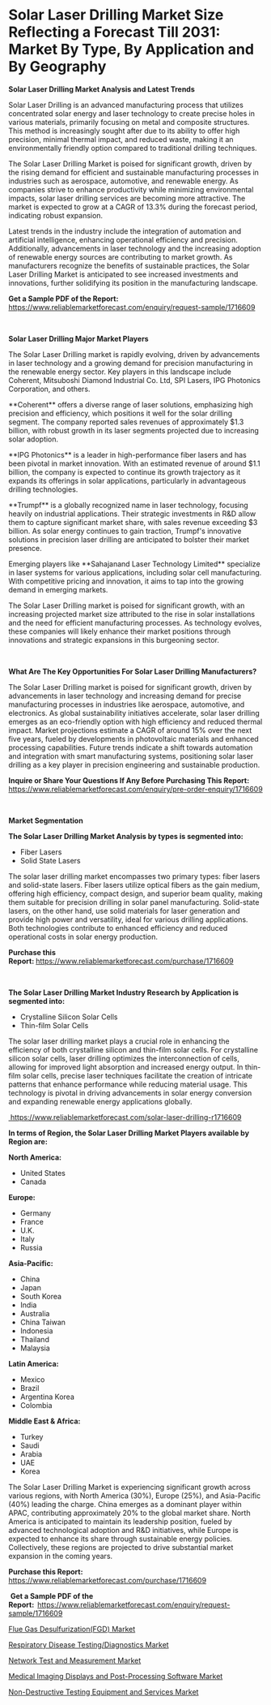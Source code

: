 <p><h1>Solar Laser Drilling Market Size Reflecting a Forecast Till 2031: Market By Type, By Application and By Geography</h1></p><p><strong>Solar Laser Drilling Market Analysis and Latest Trends</strong></p>
<p><p>Solar Laser Drilling is an advanced manufacturing process that utilizes concentrated solar energy and laser technology to create precise holes in various materials, primarily focusing on metal and composite structures. This method is increasingly sought after due to its ability to offer high precision, minimal thermal impact, and reduced waste, making it an environmentally friendly option compared to traditional drilling techniques.</p><p>The Solar Laser Drilling Market is poised for significant growth, driven by the rising demand for efficient and sustainable manufacturing processes in industries such as aerospace, automotive, and renewable energy. As companies strive to enhance productivity while minimizing environmental impacts, solar laser drilling services are becoming more attractive. The market is expected to grow at a CAGR of 13.3% during the forecast period, indicating robust expansion.</p><p>Latest trends in the industry include the integration of automation and artificial intelligence, enhancing operational efficiency and precision. Additionally, advancements in laser technology and the increasing adoption of renewable energy sources are contributing to market growth. As manufacturers recognize the benefits of sustainable practices, the Solar Laser Drilling Market is anticipated to see increased investments and innovations, further solidifying its position in the manufacturing landscape.</p></p>
<p><strong>Get a Sample PDF of the Report:&nbsp;</strong> <a href="https://www.reliablemarketforecast.com/enquiry/request-sample/1716609?utm_campaign=1500&utm_medium=2&utm_source=Github&utm_content=ia&utm_term=10102024&utm_id=solar-laser-drilling">https://www.reliablemarketforecast.com/enquiry/request-sample/1716609</a></p>
<p>&nbsp;</p>
<p><strong>Solar Laser Drilling Major Market Players</strong></p>
<p><p>The Solar Laser Drilling market is rapidly evolving, driven by advancements in laser technology and a growing demand for precision manufacturing in the renewable energy sector. Key players in this landscape include Coherent, Mitsuboshi Diamond Industrial Co. Ltd, SPI Lasers, IPG Photonics Corporation, and others.</p><p>**Coherent** offers a diverse range of laser solutions, emphasizing high precision and efficiency, which positions it well for the solar drilling segment. The company reported sales revenues of approximately $1.3 billion, with robust growth in its laser segments projected due to increasing solar adoption.</p><p>**IPG Photonics** is a leader in high-performance fiber lasers and has been pivotal in market innovation. With an estimated revenue of around $1.1 billion, the company is expected to continue its growth trajectory as it expands its offerings in solar applications, particularly in advantageous drilling technologies.</p><p>**Trumpf** is a globally recognized name in laser technology, focusing heavily on industrial applications. Their strategic investments in R&D allow them to capture significant market share, with sales revenue exceeding $3 billion. As solar energy continues to gain traction, Trumpf's innovative solutions in precision laser drilling are anticipated to bolster their market presence.</p><p>Emerging players like **Sahajanand Laser Technology Limited** specialize in laser systems for various applications, including solar cell manufacturing. With competitive pricing and innovation, it aims to tap into the growing demand in emerging markets.</p><p>The Solar Laser Drilling market is poised for significant growth, with an increasing projected market size attributed to the rise in solar installations and the need for efficient manufacturing processes. As technology evolves, these companies will likely enhance their market positions through innovations and strategic expansions in this burgeoning sector.</p></p>
<p>&nbsp;</p>
<p><strong>What Are The Key Opportunities For Solar Laser Drilling Manufacturers?</strong></p>
<p><p>The Solar Laser Drilling market is poised for significant growth, driven by advancements in laser technology and increasing demand for precise manufacturing processes in industries like aerospace, automotive, and electronics. As global sustainability initiatives accelerate, solar laser drilling emerges as an eco-friendly option with high efficiency and reduced thermal impact. Market projections estimate a CAGR of around 15% over the next five years, fueled by developments in photovoltaic materials and enhanced processing capabilities. Future trends indicate a shift towards automation and integration with smart manufacturing systems, positioning solar laser drilling as a key player in precision engineering and sustainable production.</p></p>
<p><strong>Inquire or Share Your Questions If Any Before Purchasing This Report:</strong> <a href="https://www.reliablemarketforecast.com/enquiry/pre-order-enquiry/1716609?utm_campaign=1500&utm_medium=2&utm_source=Github&utm_content=ia&utm_term=10102024&utm_id=solar-laser-drilling">https://www.reliablemarketforecast.com/enquiry/pre-order-enquiry/1716609</a></p>
<p>&nbsp;</p>
<p><strong>Market Segmentation</strong></p>
<p><strong>The Solar Laser Drilling Market Analysis by types is segmented into:</strong></p>
<p><ul><li>Fiber Lasers</li><li>Solid State Lasers</li></ul></p>
<p><p>The solar laser drilling market encompasses two primary types: fiber lasers and solid-state lasers. Fiber lasers utilize optical fibers as the gain medium, offering high efficiency, compact design, and superior beam quality, making them suitable for precision drilling in solar panel manufacturing. Solid-state lasers, on the other hand, use solid materials for laser generation and provide high power and versatility, ideal for various drilling applications. Both technologies contribute to enhanced efficiency and reduced operational costs in solar energy production.</p></p>
<p><strong>Purchase this Report:&nbsp;</strong><a href="https://www.reliablemarketforecast.com/purchase/1716609?utm_campaign=1500&utm_medium=2&utm_source=Github&utm_content=ia&utm_term=10102024&utm_id=solar-laser-drilling">https://www.reliablemarketforecast.com/purchase/1716609</a></p>
<p>&nbsp;</p>
<p><strong>The Solar Laser Drilling Market Industry Research by Application is segmented into:</strong></p>
<p><ul><li>Crystalline Silicon Solar Cells</li><li>Thin-film Solar Cells</li></ul></p>
<p><p>The solar laser drilling market plays a crucial role in enhancing the efficiency of both crystalline silicon and thin-film solar cells. For crystalline silicon solar cells, laser drilling optimizes the interconnection of cells, allowing for improved light absorption and increased energy output. In thin-film solar cells, precise laser techniques facilitate the creation of intricate patterns that enhance performance while reducing material usage. This technology is pivotal in driving advancements in solar energy conversion and expanding renewable energy applications globally.</p></p>
<p><a href="https://www.reliablemarketforecast.com/solar-laser-drilling-r1716609?utm_campaign=1500&utm_medium=2&utm_source=Github&utm_content=ia&utm_term=10102024&utm_id=solar-laser-drilling">&nbsp;https://www.reliablemarketforecast.com/solar-laser-drilling-r1716609</a></p>
<p><strong>In terms of Region, the Solar Laser Drilling Market Players available by Region are:</strong></p>
<p>
    <p> <strong> North America: </strong>
        <ul>
            <li>United States</li>
            <li>Canada</li>
        </ul>
        </p> 
    <p> <strong> Europe: </strong>
        <ul>
            <li>Germany</li>
            <li>France</li>
            <li>U.K.</li>
            <li>Italy</li>
            <li>Russia</li>
        </ul>
        </p> 
    <p> <strong> Asia-Pacific: </strong>
        <ul>
            <li>China</li>
            <li>Japan</li>
            <li>South Korea</li>
            <li>India</li>
            <li>Australia</li>
            <li>China Taiwan</li>
            <li>Indonesia</li>
            <li>Thailand</li>
            <li>Malaysia</li>
        </ul>
        </p> 
    <p> <strong> Latin America: </strong>
        <ul>
            <li>Mexico</li>
            <li>Brazil</li>
            <li>Argentina Korea</li>
            <li>Colombia</li>
        </ul>
        </p> 
    <p> <strong> Middle East & Africa: </strong>
        <ul>
            <li>Turkey</li>
            <li>Saudi</li>
            <li>Arabia</li>
            <li>UAE</li>
            <li>Korea</li>
        </ul>
    </p>
    </p>
<p><p>The Solar Laser Drilling Market is experiencing significant growth across various regions, with North America (30%), Europe (25%), and Asia-Pacific (40%) leading the charge. China emerges as a dominant player within APAC, contributing approximately 20% to the global market share. North America is anticipated to maintain its leadership position, fueled by advanced technological adoption and R&D initiatives, while Europe is expected to enhance its share through sustainable energy policies. Collectively, these regions are projected to drive substantial market expansion in the coming years.</p></p>
<p><strong>Purchase this Report: </strong><a href="https://www.reliablemarketforecast.com/purchase/1716609?utm_campaign=1500&utm_medium=2&utm_source=Github&utm_content=ia&utm_term=10102024&utm_id=solar-laser-drilling">https://www.reliablemarketforecast.com/purchase/1716609</a></p>
<p>&nbsp;<strong>Get a Sample PDF of the Report:&nbsp;&nbsp;</strong><a href="https://www.reliablemarketforecast.com/enquiry/request-sample/1716609?utm_campaign=1500&utm_medium=2&utm_source=Github&utm_content=ia&utm_term=10102024&utm_id=solar-laser-drilling">https://www.reliablemarketforecast.com/enquiry/request-sample/1716609</a></p>
<p><strong></strong></p>
<p><p><a href="https://www.linkedin.com/pulse/flue-gas-desulfurizationfgd-spectrum-usage-patterns-sector-kfc3f?utm_campaign=1500&utm_medium=2&utm_source=Github&utm_content=ia&utm_term=10102024&utm_id=solar-laser-drilling">Flue Gas Desulfurization(FGD) Market</a></p><p><a href="https://www.linkedin.com/pulse/respiratory-disease-testingdiagnostics-market-size-share-trends-r8eyc?utm_campaign=1500&utm_medium=2&utm_source=Github&utm_content=ia&utm_term=10102024&utm_id=solar-laser-drilling">Respiratory Disease Testing/Diagnostics Market</a></p><p><a href="https://www.linkedin.com/pulse/comprehensive-network-test-measurement-market-report-segmentation-pxgxf?utm_campaign=1500&utm_medium=2&utm_source=Github&utm_content=ia&utm_term=10102024&utm_id=solar-laser-drilling">Network Test and Measurement Market</a></p><p><a href="https://www.linkedin.com/pulse/navigating-global-medical-imaging-displays-post-processing-93hte?utm_campaign=1500&utm_medium=2&utm_source=Github&utm_content=ia&utm_term=10102024&utm_id=solar-laser-drilling">Medical Imaging Displays and Post-Processing Software Market</a></p><p><a href="https://www.linkedin.com/pulse/non-destructive-testing-equipment-services-market-transformation-jtdne?utm_campaign=1500&utm_medium=2&utm_source=Github&utm_content=ia&utm_term=10102024&utm_id=solar-laser-drilling">Non-Destructive Testing Equipment and Services Market</a></p></p>